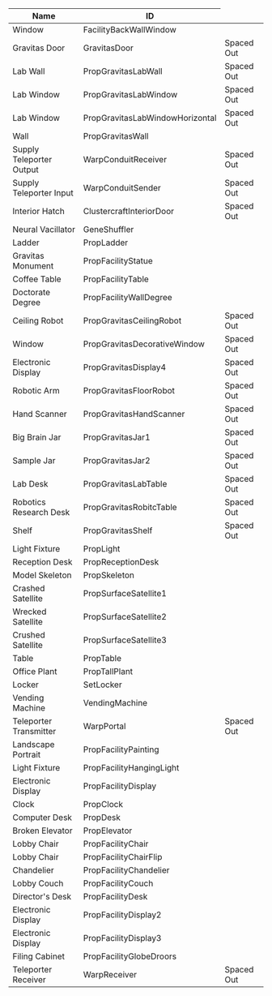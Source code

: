 <table>
    <thead>
        <th data-sort-default>Name</th>
        <th>ID</th>
    </thead>
        <tr>
            <td>Window</td>
            <td>FacilityBackWallWindow</td>
            <td></td>
        </tr>
        <tr>
            <td>Gravitas Door</td>
            <td>GravitasDoor</td>
            <td>Spaced Out</td>
        </tr>
        <tr>
            <td>Lab Wall</td>
            <td>PropGravitasLabWall</td>
            <td>Spaced Out</td>
        </tr>
        <tr>
            <td>Lab Window</td>
            <td>PropGravitasLabWindow</td>
            <td>Spaced Out</td>
        </tr>
        <tr>
            <td>Lab Window</td>
            <td>PropGravitasLabWindowHorizontal</td>
            <td>Spaced Out</td>
        </tr>
        <tr>
            <td>Wall</td>
            <td>PropGravitasWall</td>
            <td></td>
        </tr>
        <tr>
            <td>Supply Teleporter Output</td>
            <td>WarpConduitReceiver</td>
            <td>Spaced Out</td>
        </tr>
        <tr>
            <td>Supply Teleporter Input</td>
            <td>WarpConduitSender</td>
            <td>Spaced Out</td>
        </tr>
        <tr>
            <td>Interior Hatch</td>
            <td>ClustercraftInteriorDoor</td>
            <td>Spaced Out</td>
        </tr>
        <tr>
            <td>Neural Vacillator</td>
            <td>GeneShuffler</td>
            <td></td>
        </tr>
        <tr>
            <td>Ladder</td>
            <td>PropLadder</td>
            <td></td>
        </tr>
        <tr>
            <td>Gravitas Monument</td>
            <td>PropFacilityStatue</td>
            <td></td>
        </tr>
        <tr>
            <td>Coffee Table</td>
            <td>PropFacilityTable</td>
            <td></td>
        </tr>
        <tr>
            <td>Doctorate Degree</td>
            <td>PropFacilityWallDegree</td>
            <td></td>
        </tr>
        <tr>
            <td>Ceiling Robot</td>
            <td>PropGravitasCeilingRobot</td>
            <td>Spaced Out</td>
        </tr>
        <tr>
            <td>Window</td>
            <td>PropGravitasDecorativeWindow</td>
            <td>Spaced Out</td>
        </tr>
        <tr>
            <td>Electronic Display</td>
            <td>PropGravitasDisplay4</td>
            <td>Spaced Out</td>
        </tr>
        <tr>
            <td>Robotic Arm</td>
            <td>PropGravitasFloorRobot</td>
            <td>Spaced Out</td>
        </tr>
        <tr>
            <td>Hand Scanner</td>
            <td>PropGravitasHandScanner</td>
            <td>Spaced Out</td>
        </tr>
        <tr>
            <td>Big Brain Jar</td>
            <td>PropGravitasJar1</td>
            <td>Spaced Out</td>
        </tr>
        <tr>
            <td>Sample Jar</td>
            <td>PropGravitasJar2</td>
            <td>Spaced Out</td>
        </tr>
        <tr>
            <td>Lab Desk</td>
            <td>PropGravitasLabTable</td>
            <td>Spaced Out</td>
        </tr>
        <tr>
            <td>Robotics Research Desk</td>
            <td>PropGravitasRobitcTable</td>
            <td>Spaced Out</td>
        </tr>
        <tr>
            <td>Shelf</td>
            <td>PropGravitasShelf</td>
            <td>Spaced Out</td>
        </tr>
        <tr>
            <td>Light Fixture</td>
            <td>PropLight</td>
            <td></td>
        </tr>
        <tr>
            <td>Reception Desk</td>
            <td>PropReceptionDesk</td>
            <td></td>
        </tr>
        <tr>
            <td>Model Skeleton</td>
            <td>PropSkeleton</td>
            <td></td>
        </tr>
        <tr>
            <td>Crashed Satellite</td>
            <td>PropSurfaceSatellite1</td>
            <td></td>
        </tr>
        <tr>
            <td>Wrecked Satellite</td>
            <td>PropSurfaceSatellite2</td>
            <td></td>
        </tr>
        <tr>
            <td>Crushed Satellite</td>
            <td>PropSurfaceSatellite3</td>
            <td></td>
        </tr>
        <tr>
            <td>Table</td>
            <td>PropTable</td>
            <td></td>
        </tr>
        <tr>
            <td>Office Plant</td>
            <td>PropTallPlant</td>
            <td></td>
        </tr>
        <tr>
            <td>Locker</td>
            <td>SetLocker</td>
            <td></td>
        </tr>
        <tr>
            <td>Vending Machine</td>
            <td>VendingMachine</td>
            <td></td>
        </tr>
        <tr>
            <td>Teleporter Transmitter</td>
            <td>WarpPortal</td>
            <td>Spaced Out</td>
        </tr>
        <tr>
            <td>Landscape Portrait</td>
            <td>PropFacilityPainting</td>
            <td></td>
        </tr>
        <tr>
            <td>Light Fixture</td>
            <td>PropFacilityHangingLight</td>
            <td></td>
        </tr>
        <tr>
            <td>Electronic Display</td>
            <td>PropFacilityDisplay</td>
            <td></td>
        </tr>
        <tr>
            <td>Clock</td>
            <td>PropClock</td>
            <td></td>
        </tr>
        <tr>
            <td>Computer Desk</td>
            <td>PropDesk</td>
            <td></td>
        </tr>
        <tr>
            <td>Broken Elevator</td>
            <td>PropElevator</td>
            <td></td>
        </tr>
        <tr>
            <td>Lobby Chair</td>
            <td>PropFacilityChair</td>
            <td></td>
        </tr>
        <tr>
            <td>Lobby Chair</td>
            <td>PropFacilityChairFlip</td>
            <td></td>
        </tr>
        <tr>
            <td>Chandelier</td>
            <td>PropFacilityChandelier</td>
            <td></td>
        </tr>
        <tr>
            <td>Lobby Couch</td>
            <td>PropFacilityCouch</td>
            <td></td>
        </tr>
        <tr>
            <td>Director's Desk</td>
            <td>PropFacilityDesk</td>
            <td></td>
        </tr>
        <tr>
            <td>Electronic Display</td>
            <td>PropFacilityDisplay2</td>
            <td></td>
        </tr>
        <tr>
            <td>Electronic Display</td>
            <td>PropFacilityDisplay3</td>
            <td></td>
        </tr>
        <tr>
            <td>Filing Cabinet</td>
            <td>PropFacilityGlobeDroors</td>
            <td></td>
        </tr>
        <tr>
            <td>Teleporter Receiver</td>
            <td>WarpReceiver</td>
            <td>Spaced Out</td>
        </tr>
</table>
